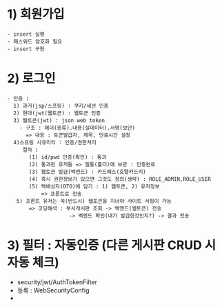 # 1) 회원가입
    - insert 실행
    - 패스워드 암호화 필요
    - insert 구현
# 2) 로그인
    - 인증 : 
      1) 과거(jsp/스프링) : 쿠키/세션 인증
      2) 현대(jwt(웹토큰) : 웹토큰 인증
      3) 웹토큰(jwt) : json web token
        - 구조 : 헤더(종류).내용(실데이터).서명(보안)
          => 내용 : 토큰발급자, 제목, 만료시간 설정
      4)스프링 시큐리티 : 인증/권한처리  
         절차 : 
           (1) id/pwd 인증(확인) : 통과
           (2) 통과된 유저들 => 필통(홀더)에 보관 : 인증완료
           (3) 웹토큰 발급(벡엔드) : 카드패스(호텔카드키)
           (4) 혹시 권한정보가 있으면 그것도 정의(생략) : ROLE_ADMIN,ROLE_USER
           (5) 택배상자(DTO)에 담기 : 1) 웹토큰, 2) 유저정보 
               => 프론트로 전송
       5) 프론트 유저는 꼭(반드시) 웹토큰을 지녀야 사이트 서핑이 가능
           => 코딩해석 : 부서게시판 조회 -> 벡엔드(웹토큰) 전송
                        -> 벡엔드 확인(내가 발급한것인지?) -> 결과 전송
# 3) 필터 : 자동인증 (다른 게시판 CRUD 시 자동 체크)

- security/jwt/AuthTokenFilter
- 등록 : WebSecurityConfig
- 




